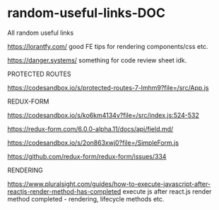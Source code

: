 # random-useful-links-DOC
All random useful links


https://lorantfy.com/      good FE tips for rendering components/css etc. 

https://danger.systems/    something for code review sheet idk.


PROTECTED ROUTES

https://codesandbox.io/s/protected-routes-7-lmhm9?file=/src/App.js



REDUX-FORM

https://codesandbox.io/s/ko6km4134v?file=/src/index.js:524-532

https://redux-form.com/6.0.0-alpha.11/docs/api/field.md/

https://codesandbox.io/s/2on863xwj0?file=/SimpleForm.js

https://github.com/redux-form/redux-form/issues/334




RENDERING

https://www.pluralsight.com/guides/how-to-execute-javascript-after-reactjs-render-method-has-completed      execute js after react.js render method completed - rendering, lifecycle methods etc.
